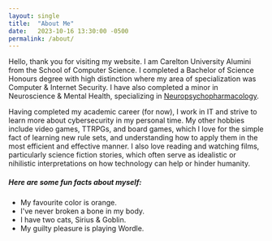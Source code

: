 ```yaml
---
layout: single
title:  "About Me"
date:   2023-10-16 13:30:00 -0500
permalink: /about/
---
```


Hello, thank you for visiting my website. I am Carelton University Alumini from the School of Computer Science. I completed a Bachelor of Science Honours degree with high distinction where my area of specialization was Computer & Internet Security. I have also completed a minor in Neuroscience & Mental Health, specializing in [Neuropsychopharmacology](https://en.wikipedia.org/wiki/Neuropsychopharmacology).


Having completed my academic career (for now), I work in IT and strive to learn more about cybersecurity in my personal time. My other hobbies include video games, TTRPGs, and board games, which I love for the simple fact of learning new rule sets, and understanding how to apply them in the most efficient and effective manner. I also love reading and watching films, particularly science fiction stories, which often serve as idealistic or nihilistic interpretations on how technology can help or hinder humanity. 

##### Here are some fun facts about myself:

* My favourite color is orange.
* I've never broken a bone in my body.
* I have two cats, Sirius & Goblin.
* My guilty pleasure is playing Wordle.
